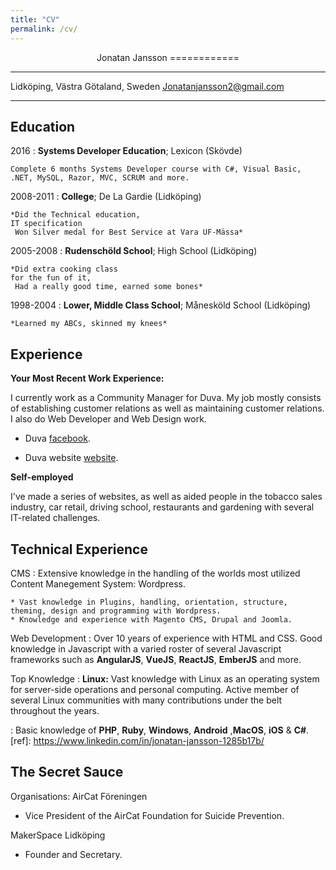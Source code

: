 ```yaml
---
title: "CV"
permalink: /cv/
---
```

<p style="text-align: center;">
Jonatan Jansson
============

-------------------     ----------------------------
Lidköping, Västra Götaland, Sweden
Jonatanjansson2@gmail.com
-------------------     ----------------------------

Education
---------
2016
:   **Systems Developer Education**; Lexicon  (Skövde)

    Complete 6 months Systems Developer course with C#, Visual Basic, .NET, MySQL, Razor, MVC, SCRUM and more.

2008-2011 
:   **College**; De La Gardie  (Lidköping)

    *Did the Technical education,
    IT specification
     Won Silver medal for Best Service at Vara UF-Mässa*


2005-2008
:   **Rudenschöld School**; High School (Lidköping)

    *Did extra cooking class
    for the fun of it, 
     Had a really good time, earned some bones*

1998-2004
:   **Lower, Middle Class School**; Månesköld School
   (Lidköping)

    *Learned my ABCs, skinned my knees*

Experience
----------

**Your Most Recent Work Experience:**

I currently work as a Community Manager for Duva. My job mostly consists of establishing customer relations as well as maintaining customer relations. I also do Web Developer and Web Design work. 

* Duva [facebook](https://www.facebook.com/Duva.AB/). 

* Duva website [website](http://duva.nu/). 

**Self-employed**

I've made a series of websites, as well as aided people in the tobacco sales industry, car retail, driving school, restaurants and gardening with several IT-related challenges.

Technical Experience
--------------------

CMS
:   Extensive knowledge in the handling of the worlds most utilized Content Manegement System: Wordpress.

    * Vast knowledge in Plugins, handling, orientation, structure, theming, design and programming with Wordpress.
    * Knowledge and experience with Magento CMS, Drupal and Joomla.

Web Development
:  Over 10 years of experience with HTML and CSS. Good knowledge in Javascript with a varied roster of several Javascript frameworks such as **AngularJS**, **VueJS**, **ReactJS**, **EmberJS** and more.   

Top Knowledge
:   **Linux:** 
Vast knowledge with Linux as an operating system for server-side operations and personal computing.
Active member of several Linux communities with many contributions under the belt throughout the years.

:   Basic knowledge of **PHP**, **Ruby**, **Windows**, **Android**
,**MacOS**, **iOS** & **C#**.
[ref]: https://www.linkedin.com/in/jonatan-jansson-1285b17b/

The Secret Sauce
----------------------------------------

 Organisations:
AirCat Föreningen
* Vice President of the AirCat Foundation for Suicide Prevention.

MakerSpace Lidköping
* Founder and Secretary.

</p>